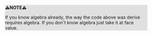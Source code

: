 <div style="margin:2em; background-color: #e0e0e0;">

<strong>⚠️NOTE️️️⚠️</strong>

If you know algebra already, the way the code above was derive requires algebra. If you don't know algebra just take it at face value.
</div>


